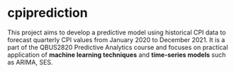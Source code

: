 # cpiprediction

This project aims to develop a predictive model using historical CPI data to forecast quarterly CPI values from January 2020 to December 2021. It is a part of the QBUS2820 Predictive Analytics course and focuses on practical application of **machine learning techniques** and **time-series models** such as ARIMA, SES.
